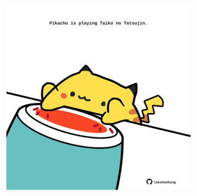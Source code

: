 <!-- built at 24/03/2021, 05:22:34 UTC -->
<p align="center">
  <img width="500" height="500" src="./ReadmeImage.svg">
</p>
